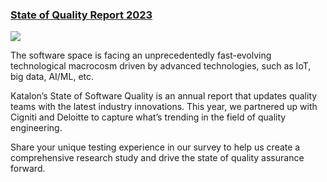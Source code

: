 ### [State of Quality Report 2023](https://survey.survicate.com/aff0e193612048cb/?p=anonymous&utm_source=katalon&utm_medium=ks-start-page&utm_campaign=survey_distribution-2023)

<img src="https://cms-cdn.katalon.com/KS_Start_Page_d0a3bbfb8b.png?updated_at=2022-12-09T04:59:49.797Z">

The software space is facing an unprecedentedly fast-evolving technological macrocosm driven by advanced technologies, such as IoT, big data, AI/ML, etc.

Katalon’s State of Software Quality is an annual report that updates quality teams with the latest industry innovations. This year, we partnered up with Cigniti and Deloitte to capture what’s trending in the field of quality engineering. 

Share your unique testing experience in our survey to help us create a comprehensive research study and drive the state of quality assurance forward.


